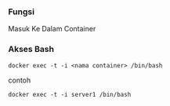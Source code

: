 ### Fungsi

Masuk Ke Dalam Container

### Akses Bash

```
docker exec -t -i <nama container> /bin/bash
```

contoh

```
docker exec -t -i server1 /bin/bash
```
